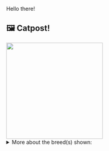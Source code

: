 Hello there!



## 🖼️ Catpost!

<sub>
    <img src="https://cdn2.thecatapi.com/images/xfkK4cQvp.jpg" height="256">
</sub>


<details>
<summary>More about the breed(s) shown:</summary>

Breed: Selkirk Rex

Description: The Selkirk Rex is an incredibly patient, loving, and tolerant breed. The Selkirk also has a silly side and is sometimes described as clownish. She loves being a lap cat and will be happy to chat with you in a quiet voice if you talk to her. 

Links:
<ul>
  <li>CFA http://cfa.org/Breeds/BreedsSthruT/SelkirkRex.aspx</li>
  <li>Wikipedia https://en.wikipedia.org/wiki/Selkirk_Rex</li>
</ul> 

</details>

